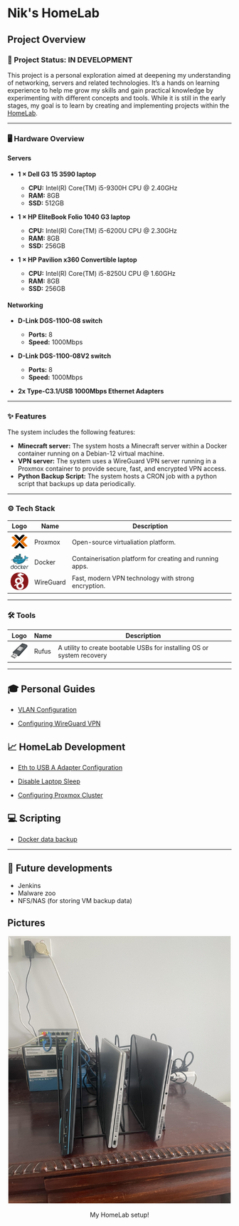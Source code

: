 # Nik's HomeLab

## Project Overview

### 🚀 Project Status: **IN DEVELOPMENT**

This project is a personal exploration aimed at deepening my understanding of networking, servers and related technologies. It’s a hands on learning experience to help me grow my skills and gain practical knowledge by experimenting with different concepts and tools. While it is still in the early stages, my goal is to learn by creating and implementing projects within the [HomeLab](https://en.wikipedia.org/wiki/Home_server).

---

### 🖥️ Hardware Overview

#### Servers
- **1 × Dell G3 15 3590 laptop**  
  - **CPU:** Intel(R) Core(TM) i5-9300H CPU @ 2.40GHz  
  - **RAM:** 8GB  
  - **SSD:** 512GB  

- **1 × HP EliteBook Folio 1040 G3 laptop**  
  - **CPU:** Intel(R) Core(TM) i5-6200U CPU @ 2.30GHz  
  - **RAM:** 8GB  
  - **SSD:** 256GB 

- **1 × HP Pavilion x360 Convertible laptop**  
  - **CPU:** Intel(R) Core(TM) i5-8250U CPU @ 1.60GHz
  - **RAM:** 8GB  
  - **SSD:** 256GB

#### Networking
- **D-Link DGS-1100-08 switch**  
  - **Ports:** 8  
  - **Speed:** 1000Mbps

- **D-Link DGS-1100-08V2 switch**  
  - **Ports:** 8  
  - **Speed:** 1000Mbps  

- **2x Type-C3.1/USB 1000Mbps Ethernet Adapters**

---

### ✨ Features

The system includes the following features:
- **Minecraft server:** The system hosts a Minecraft server within a Docker container running on a Debian-12 virtual machine.
- **VPN server:** The system uses a WireGuard VPN server running in a Proxmox container to provide secure, fast, and encrypted VPN access.
- **Python Backup Script:** The system hosts a CRON job with a python script that backups up data periodically.

---

### ⚙️ Tech Stack  

| Logo                                                                                 | Name      | Description                      |
|--------------------------------------------------------------------------------------|------------|----------------------------------|
| <img src="Images/proxmox_logo.png" alt="Proxmox Logo" width="40" />                  | Proxmox   | Open-source virtualiation platform. |
| <img src="Images/docker_logo.png" alt="Docker Logo" width="40" />                   | Docker    | Containerisation platform for creating and running apps. |
| <img src="Images/wireguard_logo.png" alt="WireGuard Logo" width="40" />              | WireGuard | Fast, modern VPN technology with strong encryption. |

---

### 🛠️ Tools

| Logo                                      | Name   | Description                     |
|-------------------------------------------|--------|---------------------------------|
| <img src="Images/rufus_logo.png" alt="Rufus Logo" width="40" /> | Rufus  | A utility to create bootable USBs for installing OS or system recovery |


---

## 🎓 Personal Guides

- [VLAN Configuration](./Documents/Guides/VLAN_Config.md)

  <!---
  TODO
  --->

- [Configuring WireGuard VPN](./Documents/Guides/VLAN_Config.md)

## 📈 HomeLab Development

- [Eth to USB A Adapter Configuration](./Documents/HomeLab/Eth-USB_Config.md)

- [Disable Laptop Sleep](./Documents/HomeLab/Laptop_Sleep.md)

  <!---
  TODO
  --->

- [Configuring Proxmox Cluster](./Documents/HomeLab/CondfiguringCluster.md)

## 💻 Scripting

  <!---
  TODO
  --->

- [Docker data backup](./Documents/Scripting/Backup_Script.md)

---

## 🚀 Future developments
- Jenkins
- Malware zoo
- NFS/NAS (for storing VM backup data)


## Pictures

<div align="center">
  <img src="Images/Homelab_pic.jpg" alt="HomeLab" width="500" height="600" />
  <p>My HomeLab setup!</p>
</div>
